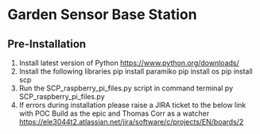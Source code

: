 # Garden Sensor Base Station

## Pre-Installation
1) Install latest version of Python
https://www.python.org/downloads/
2) Install the following libraries
pip install paramiko
pip install os
pip install scp
3) Run the SCP_raspberry_pi_files.py script in command terminal
py SCP_raspberry_pi_files.py
4) If errors during installation please raise a JIRA ticket to the below link with POC Build as the epic and Thomas Corr as a watcher
https://ele3044t2.atlassian.net/jira/software/c/projects/EN/boards/2